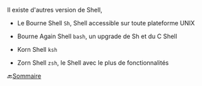
Il existe d'autres version de Shell, 

-  Le Bourne Shell `Sh`, Shell accessible sur toute plateforme UNIX 

- Bourne Again Shell `bash`, un upgrade de Sh et du C Shell

- Korn Shell `ksh`

- Zorn Shell `zsh`, le Shell avec le plus de fonctionnalités

:back:[Sommaire](https://github.com/nathymellal/SHELL/blob/main/README.md)


